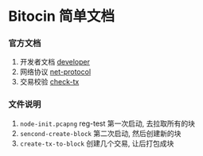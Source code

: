 # Bitocin 简单文档

### 官方文档
1. 开发者文档 [developer](https://developer.bitcoin.org/devguide/transactions.html)
2. 网络协议 [net-protocol](https://en.bitcoin.it/wiki/Protocol_documentation)
3. 交易校验 [check-tx](https://blockchainprogramming.azurewebsites.net/checktx)

### 文件说明
1. `node-init.pcapng` reg-test 第一次启动, 去拉取所有的块
2. `sencond-create-block` 第二次启动, 然后创建新的块
3. `create-tx-to-block` 创建几个交易, 让后打包成块
